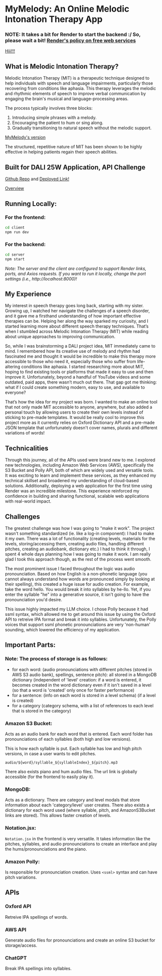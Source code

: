 # MyMelody: An Online Melodic Intonation Therapy App
### NOTE: It takes a bit for Render to start the backend :/ So, please wait a bit! [Render's policy on free web services](https://render.com/docs/free#spinning-down-on-idle)

[Hiii!!!](https://youtu.be/opj-dYy8WL8)

## What is Melodic Intonation Therapy?

Melodic Intonation Therapy (MIT) is a therapeutic technique designed to help individuals with speech and language impairments, particularly those recovering from conditions like aphasia. This therapy leverages the melodic and rhythmic elements of speech to improve verbal communication by engaging the brain's musical and language-processing areas. 

The process typically involves three blocks:  
1. Introducing simple phrases with a melody.  
2. Encouraging the patient to hum or sing along.  
3. Gradually transitioning to natural speech without the melodic support.  

[MyMelody's version](https://youtu.be/lY08cXfHfKY)

The structured, repetitive nature of MIT has been shown to be highly effective in helping patients regain their speech abilities.

## Built for DALI 25W Application, API Challenge

[Github Repo](https://github.com/aslitavasli/MyMelody.git) and 
[Deployed Link!](http://mymelody-3sak.onrender.com)


[Overview](https://youtu.be/EoflLgZ2SbY)


## Running Locally:

### For the frontend:
```bash
cd client
npm run dev
```

### For the backend:
```bash
cd server
npm start
```

*Note: The server and the client are configured to support Render links, ports, and Axios requests. If you want to run it locally, change the port settings (i.e., http://localhost:8000)!*


## My Experience

My interest in speech therapy goes long back, starting with my sister. Growing up, I watched her navigate the challenges of a speech disorder, and it gave me a firsthand understanding of how important effective therapies can be. Helping her along the way sparked my curiosity, and I started learning more about different speech therapy techniques. That’s when I stumbled across Melodic Intonation Therapy (MIT) while reading about unique approaches to improving communication.

So, while I was brainstorming a DALI project idea, MIT immediately came to mind. I remembered how its creative use of melody and rhythm had fascinated me and thought it would be incredible to make this therapy more accessible to those who need it, especially those who suffer from life-altering conditions like aphasia. I started researching more about MIT, hoping to find existing tools or platforms that made it easy to use and then improve it. Unfortunately, beyond a handful of YouTube videos and some outdated, paid apps, there wasn’t much out there. That gap got me thinking: what if I could create something modern, easy to use, and available to everyone?

That’s how the idea for my project was born. I wanted to make an online tool that not only made MIT accessible to anyone, anywhere, but also added a personal touch by allowing users to create their own levels instead of sticking to pre-made templates. It would be really cool to improve this project more as it currently relies on Oxford Dictionary API and a pre-made JSON template that unfortunately doesn't cover names, plurals and different variations of words!

## Technicalities

Through this journey, all of the APIs used were brand new to me. I explored new technologies, including Amazon Web Services (AWS), specifically the S3 Bucket and Polly API, both of which are widely used and versatile tools. It was exciting to learn and implement these services, as they enhanced my technical skillset and broadened my understanding of cloud-based solutions. Additionally, deploying a web application for the first time using Render was an incredible milestone. This experience reinforced my confidence in building and sharing functional, scalable web applications with real-world impact.


## Challenges

The greatest challenge was how I was going to "make it work". The project wasn't something standardized (ie. like a log-in component): I had to make it my own. There was a lot of functionality (creating levels, materials for the levels, storing/accessing them, creating audio files, handling different pitches, creating an audiobank, dictionary etc.) I had to think it through, I spent 4 whole days planning how I was going to make it work. I am really glad I took this approach though, as the rest of the process went smooth. 

The most prominent issue I faced throughout the logic was audio pronounciation. Based on how English is a non-phonetic language (you cannot always understand how words are pronounced simply by looking at their spelling), this created a huge issue for audio creation. For example, take the word hello. You would break it into syllables by he-llo. Yet, if you enter the syllable "he" into 
a generative source, it isn't going to have the pronounciation you'd desire. 

This issue highly impacted my LLM choice. I chose Polly because it had ssml syntax, which allowed me to get around this issue by using the Oxford API to retreive IPA format and break it into syllables. Unfortunately, the Polly voices that support ssml phonetic pronounciations are very 'non-human' sounding, which lowered the efficiency of my application.


## Important Parts:

### Note: The process of storage is as follows:
- for each word: (audio pronounciations with different pitches (stored in AWS S3 audio bank), spellings, sentence pitch): all stored in a MongoDB dictionary (independent of 'level' creation: if a word is entered, it becomes created in the word dictionary even if it isn't saved in a level (so that a word is 'created' only once for faster performance)
- for a sentence: (info on each word is stored in a level schema) (if a level is created)
- for a category (category schema, with a list of references to each level that is stored in the category)

### Amazon S3 Bucket: 
Acts as an audio bank for each word that is entered. Each word folder has pronounciations of each syllables (both high and low versions).

This is how each syllable is put. Each syllable has low and high pitch versions, in case a user wants to edit pitches.

```audio/${word}/syllable_${syllableIndex}_${pitch}.mp3```

There also exists piano and hum audio files. The url link is globally accessible (for the frontend to easily play it). 

### MongoDB:

Acts as a dictionary.
There are category and level modals that store information about each 'category/level' user creates.
There also exists a dictionary for each word used (where syllable, pitch, and AmazonS3Bucket links are stored).
This allows faster creation of levels.


### Notation.jsx:

```Notation.jsx``` in the frontend is very versatile. It takes information like the pitches, syllables, and audio pronounciations to create an interface and play the hums/pronounciations and the piano.


### Amazon Polly:

Is responsible for pronounciation creation. Uses ```<ssml>``` syntax and can have pitch variations.


## APIs


### Oxford API

Retreive IPA spellings of words.


### AWS API

Generate audio files for pronounciations and create an online S3 bucket for storage/access.


### ChatGPT
Break IPA spellings into syllables.

